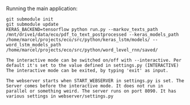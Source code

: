 Running the main application:

    git submodule init
    git submodule update
    KERAS_BACKEND=tensorflow python run.py --markov_texts_path /mnt/drive1/data/eco/pdf_to_text_postprocessed --keras_models_path /home/marcel/projects/eco/src/python/keras_lstm/models/ --word_lstm_models_path /home/marcel/projects/eco/src/python/word_level_rnn/saved/
    
    The interactive mode can be switched on/off with --interactive. Per default it's set to the value defined in settings.py (INTERACTIVE)
    The interactive mode can be exited, by typing 'exit' as input. 
    
    The webserver starts when START_WEBSERVER in settings.py is set. The Server comes before the interactive mode. It does not run in     parallel or something weird. The server runs on port 8090. It has various settings in webserver/settings.py
